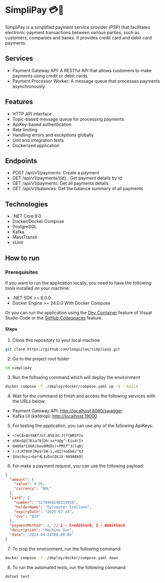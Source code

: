 # SimpliPay 💳💸
SimpliPay is a simplified payment service provider (PSP) that facilitates electronic payment transactions between various parties, such as customers, companies and banks. It provides credit card and debit card payments.

## Services
- Payment Gateway API: A RESTful API that allows customers to make payments using credit or debit cards.
- Payment Processor Worker: A message queue that processes payments asynchronously.

## Features
- HTTP API interface
- Topic-based message queue for processing payments
- ApiKey-based authentication
- Rate limiting
- Handling errors and exceptions globally
- Unit and integration tests
- Dockerized application

## Endpoints
- POST /api/v1/payments: Create a payment
- GET /api/v1/payments/{id} : Get payment details by id
- GET /api/v1/payments: Get all payments details
- GET /api/v1/balances: Get the balance summary of all payments

## Technologies
- .NET Core 8.0
- Docker/Docker Compose
- PostgreSQL
- Kafka
- MassTransit
- xUnit

## How to run

### Prerequisites

If you want to run the application locally, you need to have the following tools installed on your machine:

- .NET SDK >= 8.0.0
- Docker Engine >= 24.0.0 With Docker Compose

Or you can run the application using the [Dev Container](https://containers.dev/) feature of Visual Studio Code or the [GitHub Codespaces](https://docs.github.com/en/codespaces) feature.

#### Steps

1. Clone this repository to your local machine

```bash
git clone https://github.com/leoguilen/simplipay.git
```

2. Go to the project root folder

```bash
cd simplipay
```

3. Run the following command which will deploy the environment

```bash
docker compose -f ./deploy/docker/compose.yaml up -d --build
```

4. Wait for the command to finish and access the following services with the URLs below:

- Payment Gateway API: [http://localhost:8080/swagger](http://localhost:8080/swagger)
- Kafka UI (kafdrop): [http://localhost:19000](http://localhost:19000)

5. For testing the application, you can use any of the following ApiKeys:

- `<!eC8>8nYmKfJnT;B%EJH:J[f{WR5P]o`
- `o56nS@{7Kio?9[Dh:sx*U@g^:Eiu4(I+`
- `bmUOa*LOGR]beu8MUDs)+PM5f^3|lqBj`
- `);3:KT0OF]My$r}W-i,uQI|%o6k6z^X3`
- `$Uai9oyi>6e*4L$zDxCQL1X-9A9ABA9l`

6. For make a payment request, you can use the following payload:

```json
{
  "amount": {
    "value": 9.90,
    "currency": "BRL"
  },
  "card": {
    "number": "5278460298233958",
    "holderName": "Sylvester Stallone",
    "expiryDate": "2025-02-24",
    "cvv": "879"
  },
  "paymentMethod": 1, // 1 - CreditCard, 2 - DebitCard
  "description": "Machine Gun",
  "date": "2024-04-24T00:00:00"
}
```

7. To stop the environment, run the following command:

```bash
docker compose -f ./deploy/docker/compose.yaml down
```

8. To run the automated tests, run the following command:

```bash
dotnet test
```